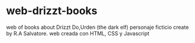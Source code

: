 # web-drizzt-books
web of books about Drizzt Do,Urden (the dark elf) personaje ficticio create by R.A Salvatore.
web creada con HTML, CSS y Javascript

